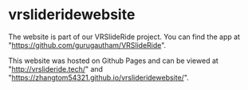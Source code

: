 # vrslideridewebsite
The website is part of our VRSlideRide project. You can find the app at "https://github.com/gurugautham/VRSlideRide".

This website was hosted on Github Pages and can be viewed at "http://vrslideride.tech/" and "https://zhangtom54321.github.io/vrslideridewebsite/".
